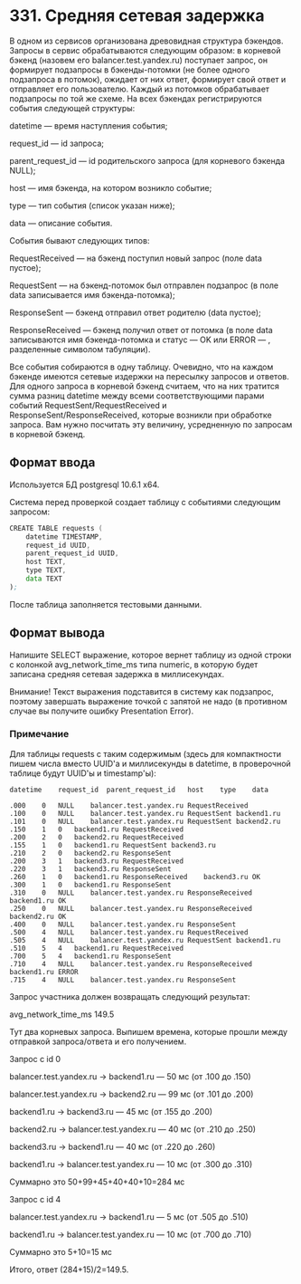 # 331. Средняя сетевая задержка

В одном из сервисов организована древовидная структура бэкендов. Запросы в сервис обрабатываются следующим образом: в корневой бэкенд (назовем его balancer.test.yandex.ru) поступает запрос, он формирует подзапросы в бэкенды-потомки (не более одного подзапроса в потомок), ожидает от них ответ, формирует свой ответ и отправляет его пользователю. Каждый из потомков обрабатывает подзапросы по той же схеме. На всех бэкендах регистрируются события следующей структуры:

datetime — время наступления события;

request_id — id запроса;

parent_request_id — id родительского запроса (для корневого бэкенда NULL);

host — имя бэкенда, на котором возникло событие;

type — тип события (список указан ниже);

data — описание события.

События бывают следующих типов:

RequestReceived — на бэкенд поступил новый запрос (поле data пустое);

RequestSent — на бэкенд-потомок был отправлен подзапрос (в поле data записывается имя бэкенда-потомка);

ResponseSent — бэкенд отправил ответ родителю (data пустое);

ResponseReceived — бэкенд получил ответ от потомка (в поле data записываются имя бэкенда-потомка и статус — OK или ERROR — , разделенные символом табуляции).

Все события собираются в одну таблицу. Очевидно, что на каждом бэкенде имеются сетевые издержки на пересылку запросов и ответов. Для одного запроса в корневой бэкенд считаем, что на них тратится сумма разниц datetime между всеми соответствующими парами событий RequestSent/RequestReceived и ResponseSent/ResponseReceived, которые возникли при обработке запроса. Вам нужно посчитать эту величину, усредненную по запросам в корневой бэкенд.

## Формат ввода

Используется БД postgresql 10.6.1 x64.

Система перед проверкой создает таблицу с событиями следующим запросом:

```asm
CREATE TABLE requests (
    datetime TIMESTAMP,
    request_id UUID,
    parent_request_id UUID,
    host TEXT,
    type TEXT,
    data TEXT
);
```

После таблица заполняется тестовыми данными.

## Формат вывода

Напишите SELECT выражение, которое вернет таблицу из одной строки с колонкой avg_network_time_ms типа numeric, в которую будет записана средняя сетевая задержка в миллисекундах.

Внимание! Текст выражения подставится в систему как подзапрос, поэтому завершать выражение точкой с запятой не надо (в противном случае вы получите ошибку Presentation Error).

### Примечание

Для таблицы requests с таким содержимым (здесь для компактности пишем числа вместо UUID'а и миллисекунды в datetime, в проверочной таблице будут UUID'ы и timestamp'ы):
```
datetime	request_id	parent_request_id	host	type	data

.000	0	NULL	balancer.test.yandex.ru	RequestReceived
.100	0	NULL	balancer.test.yandex.ru	RequestSent	backend1.ru
.101	0	NULL	balancer.test.yandex.ru	RequestSent	backend2.ru
.150	1	0	backend1.ru	RequestReceived
.200	2	0	backend2.ru	RequestReceived
.155	1	0	backend1.ru	RequestSent	backend3.ru
.210	2	0	backend2.ru	ResponseSent
.200	3	1	backend3.ru	RequestReceived
.220	3	1	backend3.ru	ResponseSent
.260	1	0	backend1.ru	ResponseReceived	backend3.ru OK
.300	1	0	backend1.ru	ResponseSent
.310	0	NULL	balancer.test.yandex.ru	ResponseReceived	backend1.ru OK
.250	0	NULL	balancer.test.yandex.ru	ResponseReceived	backend2.ru OK
.400	0	NULL	balancer.test.yandex.ru	ResponseSent
.500	4	NULL	balancer.test.yandex.ru	RequestReceived
.505	4	NULL	balancer.test.yandex.ru	RequestSent	backend1.ru
.510	5	4	backend1.ru	RequestReceived
.700	5	4	backend1.ru	ResponseSent
.710	4	NULL	balancer.test.yandex.ru	ResponseReceived	backend1.ru ERROR
.715	4	NULL	balancer.test.yandex.ru	ResponseSent
```
Запрос участника должен возвращать следующий результат:

avg_network_time_ms
149.5

Тут два корневых запроса. Выпишем времена, которые прошли между отправкой запроса/ответа и его получением.

Запрос с id 0

balancer.test.yandex.ru -> backend1.ru — 50 мс (от .100 до .150)

balancer.test.yandex.ru -> backend2.ru — 99 мс (от .101 до .200)

backend1.ru -> backend3.ru — 45 мс (от .155 до .200)

backend2.ru -> balancer.test.yandex.ru — 40 мс (от .210 до .250)

backend3.ru -> backend1.ru — 40 мс (от .220 до .260)

backend1.ru -> balancer.test.yandex.ru — 10 мс (от .300 до .310)

Суммарно это 50+99+45+40+40+10=284 мс

Запрос с id 4

balancer.test.yandex.ru -> backend1.ru — 5 мс (от .505 до .510)

backend1.ru -> balancer.test.yandex.ru — 10 мс (от .700 до .710)

Суммарно это 5+10=15 мс

Итого, ответ (284+15)/2=149.5.